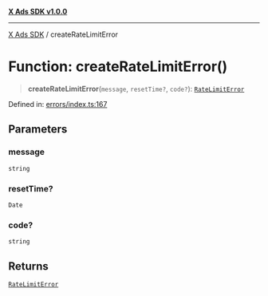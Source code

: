 [**X Ads SDK v1.0.0**](../README.md)

***

[X Ads SDK](../globals.md) / createRateLimitError

# Function: createRateLimitError()

> **createRateLimitError**(`message`, `resetTime?`, `code?`): [`RateLimitError`](../classes/RateLimitError.md)

Defined in: [errors/index.ts:167](https://github.com/kage1020/x-ads-sdk/blob/main/src/errors/index.ts#L167)

## Parameters

### message

`string`

### resetTime?

`Date`

### code?

`string`

## Returns

[`RateLimitError`](../classes/RateLimitError.md)
